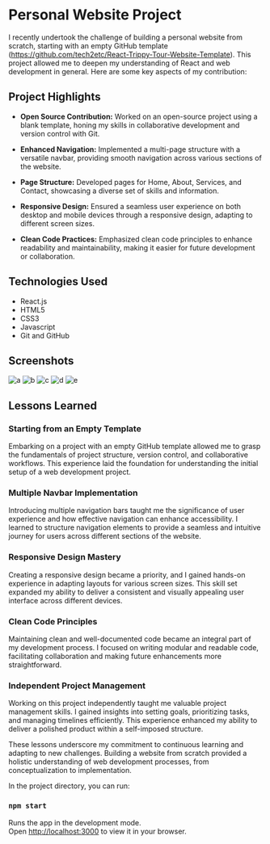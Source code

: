 # Personal Website Project

I recently undertook the challenge of building a personal website from scratch, starting with an empty GitHub template (https://github.com/tech2etc/React-Trippy-Tour-Website-Template). This project allowed me to deepen my understanding of React and web development in general. Here are some key aspects of my contribution:

## Project Highlights

- **Open Source Contribution:** Worked on an open-source project using a blank template, honing my skills in collaborative development and version control with Git.

- **Enhanced Navigation:** Implemented a multi-page structure with a versatile navbar, providing smooth navigation across various sections of the website.

- **Page Structure:** Developed pages for Home, About, Services, and Contact, showcasing a diverse set of skills and information.

- **Responsive Design:** Ensured a seamless user experience on both desktop and mobile devices through a responsive design, adapting to different screen sizes.

- **Clean Code Practices:** Emphasized clean code principles to enhance readability and maintainability, making it easier for future development or collaboration.

## Technologies Used

- React.js
- HTML5
- CSS3
- Javascript
- Git and GitHub

## Screenshots

![a](https://github.com/Zereis/tour/assets/62556785/2d8e6da8-23cf-47e7-941f-c49729b095b3)
![b](https://github.com/Zereis/tour/assets/62556785/fcd07173-9359-4ad1-81b4-5466a5676103)
![c](https://github.com/Zereis/tour/assets/62556785/6c311c70-d60e-49ed-ac7a-da15b6b0213a)
![d](https://github.com/Zereis/tour/assets/62556785/cf5dac06-e7dc-4c44-837f-a15a1ba58793)
![e](https://github.com/Zereis/tour/assets/62556785/4ac4e318-7453-4544-b794-c0b8cefa7a37)




## Lessons Learned

### Starting from an Empty Template
Embarking on a project with an empty GitHub template allowed me to grasp the fundamentals of project structure, version control, and collaborative workflows. This experience laid the foundation for understanding the initial setup of a web development project.

### Multiple Navbar Implementation
Introducing multiple navigation bars taught me the significance of user experience and how effective navigation can enhance accessibility. I learned to structure navigation elements to provide a seamless and intuitive journey for users across different sections of the website.

### Responsive Design Mastery
Creating a responsive design became a priority, and I gained hands-on experience in adapting layouts for various screen sizes. This skill set expanded my ability to deliver a consistent and visually appealing user interface across different devices.

### Clean Code Principles
Maintaining clean and well-documented code became an integral part of my development process. I focused on writing modular and readable code, facilitating collaboration and making future enhancements more straightforward.

### Independent Project Management
Working on this project independently taught me valuable project management skills. I gained insights into setting goals, prioritizing tasks, and managing timelines efficiently. This experience enhanced my ability to deliver a polished product within a self-imposed structure.

These lessons underscore my commitment to continuous learning and adapting to new challenges. Building a website from scratch provided a holistic understanding of web development processes, from conceptualization to implementation.

In the project directory, you can run:

### `npm start`

Runs the app in the development mode.\
Open [http://localhost:3000](http://localhost:3000) to view it in your browser.
